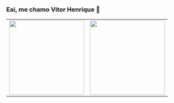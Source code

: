 ### Eai, me chamo Vitor Henrique 👋

<table align="center">
  <row>
    <td>
     <!-- Card -->
      <img height='200' src='https://github-readme-stats.vercel.app/api/top-langs/?username=vitorhenrique018&layout=compact&theme=react&hide=html,css,handlebars'>
    </td>
    <td>
     <!-- Card -->
      <img height='200' src='https://github-readme-stats.vercel.app/api/top-langs/?username=vitorhenrique018&layout=compact&theme=react&hide=html,css,handlebars'>
    </td>
  </row>
</table>

<!--
**VitorHenrique018/vitorhenrique018** is a ✨ _special_ ✨ repository because its `README.md` (this file) appears on your GitHub profile.

Here are some ideas to get you started:

- 🔭 I’m currently working on ...
- 🌱 I’m currently learning ...
- 👯 I’m looking to collaborate on ...
- 🤔 I’m looking for help with ...
- 💬 Ask me about ...
- 📫 How to reach me: ...
- 😄 Pronouns: ...
- ⚡ Fun fact: ...
-->


